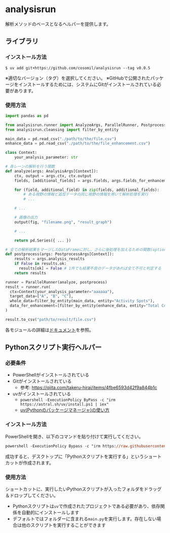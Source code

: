 # analysisrun
解析メソッドのベースとなるヘルパーを提供します。

## ライブラリ
### インストール方法
```shell
$ uv add git+https://github.com/cosomil/analysisrun --tag v0.0.5
```
※適切なバージョン（タグ）を選択してください。
※GitHubで公開されたパッケージをインストールするためには、システムにGitがインストールされている必要があります。

### 使用方法
```python
import pandas as pd

from analysisrun.runner import AnalyzeArgs, ParallelRunner, PostprocessArgs
from analysisrun.cleansing import filter_by_entity

main_data = pd.read_csv("./path/to/the/file.csv")
enhance_data = pd.read_csv("./path/to/the/file_enhancement.csv")

class Context:
    your_analysis_parameter: str

# 各レーンの解析を行う関数
def analyze(args: AnalysisArgs[Context]):
    ctx, output = args.ctx, ctx.output
    fields, [additional_fields] = args.fields, args.fields_for_enhancement

    for (field, additional_field) in zip(fields, additional_fields):
        # ある視野の情報と追加データの同じ視野の情報を用いて解析処理を実行
        # ...

    # ...

    # 画像の出力
    output(fig, "filename.png", "result_graph")

    # ...

    return pd.Series({ ... })

# 全ての解析結果をマージしたDataFrameに対し、さらに後処理を加えるための関数(optional)
def postprocess(args: PostprocessArgs[Context]):
    results = args.analysis_results
    if False in results.ok:
      results[ok] = False # 1件でも結果不良のデータがあれば全て不可と判定する
    return results

runner = ParallelRunner(analyze, postprocess)
result = runner.run(
  ctx=Context(your_analysis_parameter="aaaaaa"),
  target_data=["A", "B", "C"],
  whole_data=filter_by_entity(main_data, entity="Activity Spots"),
  data_for_enhancement=[filter_by_entity(enhance_data, entity="Total Count")],
)

result.to_csv("path/to/result/file.csv")

```

各モジュールの詳細は[ドキュメント](documents.md)を参照。

## Pythonスクリプト実行ヘルパー
### 必要条件
- PowerShellがインストールされている
- Gitがインストールされている
  - 参考: https://qiita.com/takeru-hirai/items/4fbe6593d42f9a844b1c
- uvがインストールされている
  - `powershell -ExecutionPolicy ByPass -c "irm https://astral.sh/uv/install.ps1 | iex"`
  - [uv(Pythonのパッケージマネージャ)の使い方](https://www.notion.so/cosomil/uv-Python-200ac7552b3c80f19190e94a67daf175)

### インストール方法
PowerShellを開き、以下のコマンドを貼り付けて実行してください。
```ps
powershell -ExecutionPolicy Bypass -c "irm https://raw.githubusercontent.com/cosomil/analysisrun/refs/heads/main/scripts/install.ps1 | iex"
```
成功すると、デスクトップに「Pythonスクリプトを実行する」というショートカットが作成されます。

### 使用方法
ショートカットに、実行したいPythonスクリプトが入ったフォルダをドラッグ＆ドロップしてください。

- Pythonスクリプトは`uv`で作成されたプロジェクトである必要があり、依存関係を自動的にインストールします
- デフォルトではフォルダーに含まれる`main.py`を実行します。存在しない場合は他のスクリプトを実行することができます
